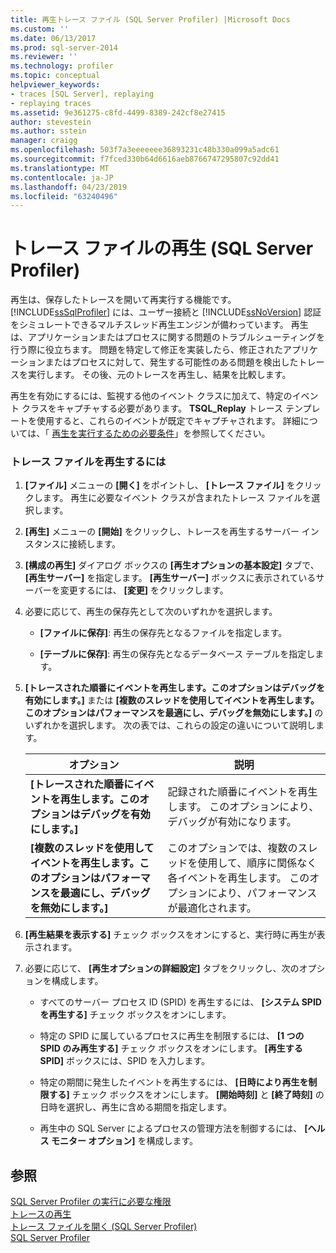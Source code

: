 ```yaml
---
title: 再生トレース ファイル (SQL Server Profiler) |Microsoft Docs
ms.custom: ''
ms.date: 06/13/2017
ms.prod: sql-server-2014
ms.reviewer: ''
ms.technology: profiler
ms.topic: conceptual
helpviewer_keywords:
- traces [SQL Server], replaying
- replaying traces
ms.assetid: 9e361275-c8fd-4499-8389-242cf8e27415
author: stevestein
ms.author: sstein
manager: craigg
ms.openlocfilehash: 503f7a3eeeeeee36893231c48b330a099a5adc61
ms.sourcegitcommit: f7fced330b64d6616aeb8766747295807c92dd41
ms.translationtype: MT
ms.contentlocale: ja-JP
ms.lasthandoff: 04/23/2019
ms.locfileid: "63240496"
---
```

# <a name="replay-a-trace-file-sql-server-profiler"></a>トレース ファイルの再生 (SQL Server Profiler)
  再生は、保存したトレースを開いて再実行する機能です。 [!INCLUDE[ssSqlProfiler](../../includes/sssqlprofiler-md.md)] には、ユーザー接続と [!INCLUDE[ssNoVersion](../../includes/ssnoversion-md.md)] 認証をシミュレートできるマルチスレッド再生エンジンが備わっています。 再生は、アプリケーションまたはプロセスに関する問題のトラブルシューティングを行う際に役立ちます。 問題を特定して修正を実装したら、修正されたアプリケーションまたはプロセスに対して、発生する可能性のある問題を検出したトレースを実行します。 その後、元のトレースを再生し、結果を比較します。  
  
 再生を有効にするには、監視する他のイベント クラスに加えて、特定のイベント クラスをキャプチャする必要があります。 **TSQL_Replay** トレース テンプレートを使用すると、これらのイベントが既定でキャプチャされます。 詳細については、「 [再生を実行するための必要条件](replay-requirements.md)」を参照してください。  
  
### <a name="to-replay-a-trace-file"></a>トレース ファイルを再生するには  
  
1.  **[ファイル]** メニューの **[開く]** をポイントし、 **[トレース ファイル]** をクリックします。 再生に必要なイベント クラスが含まれたトレース ファイルを選択します。  
  
2.  **[再生]** メニューの **[開始]** をクリックし、トレースを再生するサーバー インスタンスに接続します。  
  
3.  **[構成の再生]** ダイアログ ボックスの **[再生オプションの基本設定]** タブで、 **[再生サーバー]** を指定します。 **[再生サーバー]** ボックスに表示されているサーバーを変更するには、 **[変更]** をクリックします。  
  
4.  必要に応じて、再生の保存先として次のいずれかを選択します。  
  
    -   **[ファイルに保存]**: 再生の保存先となるファイルを指定します。  
  
    -   **[テーブルに保存]**: 再生の保存先となるデータベース テーブルを指定します。  
  
5.  **[トレースされた順番にイベントを再生します。このオプションはデバッグを有効にします。]** または **[複数のスレッドを使用してイベントを再生します。このオプションはパフォーマンスを最適にし、デバッグを無効にします。]** のいずれかを選択します。 次の表では、これらの設定の違いについて説明します。  
  
    |オプション|説明|  
    |------------|-----------------|  
    |**[トレースされた順番にイベントを再生します。このオプションはデバッグを有効にします。]**|記録された順番にイベントを再生します。 このオプションにより、デバッグが有効になります。|  
    |**[複数のスレッドを使用してイベントを再生します。このオプションはパフォーマンスを最適にし、デバッグを無効にします。]**|このオプションでは、複数のスレッドを使用して、順序に関係なく各イベントを再生します。 このオプションにより、パフォーマンスが最適化されます。|  
  
6.  **[再生結果を表示する]** チェック ボックスをオンにすると、実行時に再生が表示されます。  
  
7.  必要に応じて、 **[再生オプションの詳細設定]** タブをクリックし、次のオプションを構成します。  
  
    -   すべてのサーバー プロセス ID (SPID) を再生するには、 **[システム SPID を再生する]** チェック ボックスをオンにします。  
  
    -   特定の SPID に属しているプロセスに再生を制限するには、 **[1 つの SPID のみ再生する]** チェック ボックスをオンにします。 **[再生する SPID]** ボックスには、SPID を入力します。  
  
    -   特定の期間に発生したイベントを再生するには、 **[日時により再生を制限する]** チェック ボックスをオンにします。 **[開始時刻]** と **[終了時刻]** の日時を選択し、再生に含める期間を指定します。  
  
    -   再生中の SQL Server によるプロセスの管理方法を制御するには、 **[ヘルス モニター オプション]** を構成します。  
  
## <a name="see-also"></a>参照  
 [SQL Server Profiler の実行に必要な権限](sql-server-profiler.md)   
 [トレースの再生](replay-traces.md)   
 [トレース ファイルを開く &#40;SQL Server Profiler&#41;](open-a-trace-file-sql-server-profiler.md)   
 [SQL Server Profiler](sql-server-profiler.md)  
  
  
